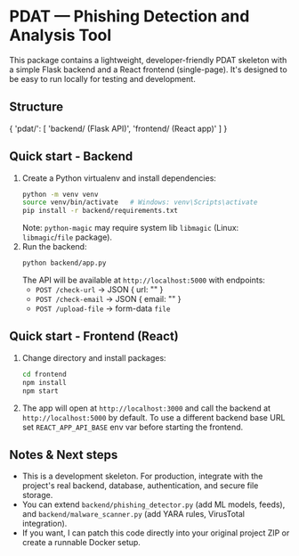 # PDAT — Phishing Detection and Analysis Tool 

This package contains a lightweight, developer-friendly PDAT skeleton with a simple Flask backend and a React frontend (single-page). It's designed to be easy to run locally for testing and development.

## Structure
{
  'pdat/': [
    'backend/ (Flask API)',
    'frontend/ (React app)'
  ]
}

## Quick start - Backend
1. Create a Python virtualenv and install dependencies:
   ```bash
   python -m venv venv
   source venv/bin/activate   # Windows: venv\Scripts\activate
   pip install -r backend/requirements.txt
   ```
   Note: `python-magic` may require system lib `libmagic` (Linux: `libmagic`/`file` package).
2. Run the backend:
   ```bash
   python backend/app.py
   ```
   The API will be available at `http://localhost:5000` with endpoints:
   - `POST /check-url`  -> JSON { url: "<url>" }
   - `POST /check-email` -> JSON { email: "<raw email text>" }
   - `POST /upload-file` -> form-data `file`

## Quick start - Frontend (React)
1. Change directory and install packages:
   ```bash
   cd frontend
   npm install
   npm start
   ```
2. The app will open at `http://localhost:3000` and call the backend at `http://localhost:5000` by default.
   To use a different backend base URL set `REACT_APP_API_BASE` env var before starting the frontend.

## Notes & Next steps
- This is a development skeleton. For production, integrate with the project's real backend, database, authentication, and secure file storage.
- You can extend `backend/phishing_detector.py` (add ML models, feeds), and `backend/malware_scanner.py` (add YARA rules, VirusTotal integration).
- If you want, I can patch this code directly into your original project ZIP or create a runnable Docker setup.

